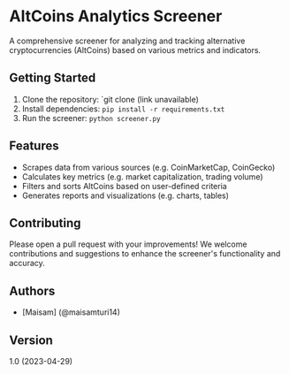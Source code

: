# AltCoins Analytics Screener

A comprehensive screener for analyzing and tracking alternative cryptocurrencies (AltCoins) based on various metrics and indicators.

## Getting Started

1. Clone the repository: `git clone (link unavailable)
2. Install dependencies: `pip install -r requirements.txt`
3. Run the screener: `python screener.py`

## Features

* Scrapes data from various sources (e.g. CoinMarketCap, CoinGecko)
* Calculates key metrics (e.g. market capitalization, trading volume)
* Filters and sorts AltCoins based on user-defined criteria
* Generates reports and visualizations (e.g. charts, tables)

## Contributing

Please open a pull request with your improvements! We welcome contributions and suggestions to enhance the screener's functionality and accuracy.

## Authors

* [Maisam] (@maisamturi14)

## Version

1.0 (2023-04-29)
